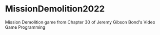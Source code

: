 # MissionDemolition2022
Mission Demolition game from Chapter 30 of Jeremy Gibson Bond's Video Game Programming
